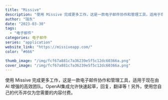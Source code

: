 ```yaml
---
title: "Missive"
description: "使用 Missive 完成更多工作，这是一款电子邮件协作和管理工具，适用于现在由 AI 增强的高效团队。OpenAI集成"
author: "瑞东"
date: "2023-03-30"
tags:
  - "电子邮件"
categories: 电子邮件
series: "application"
website_link: "https://missiveapp.com/"
color: "#666"

thumb_image: "/img/fcf67a881c7a36239e5f5c12dc60366a.png"
cover_image: "/img/fcf67a881c7a36239e5f5c12dc60366a.png"
---
```


使用 Missive 完成更多工作，这是一款电子邮件协作和管理工具，适用于现在由 AI 增强的高效团队。OpenAI集成允许快速起草，回复，翻译等！另外，使用您自己的代币并仅为您需要的内容付费。 